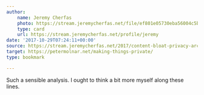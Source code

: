 ```yaml
---
author:
    name: Jeremy Cherfas
    photo: https://stream.jeremycherfas.net/file/ef801e05730eba56004c5b712ad84731/thumb.jpg
    type: card
    url: https://stream.jeremycherfas.net/profile/jeremy
date: '2017-10-29T07:24:11+00:00'
source: https://stream.jeremycherfas.net/2017/content-bloat-privacy-archives
target: https://petermolnar.net/making-things-private/
type: bookmark

---
```


Such a sensible analysis. I ought to think a bit more myself along these
lines.